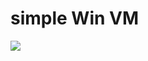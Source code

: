 
# simple Win VM

<a href="https://portal.azure.com/#create/Microsoft.Template/uri/https%3A%2F%2Fraw.githubusercontent.com%2FSattaRavi%2FARM%2Fmaster%2Fvm-win-internal%2Ftemplate.json" target="_blank">
    <img src="http://azuredeploy.net/deploybutton.png"/>
</a>
